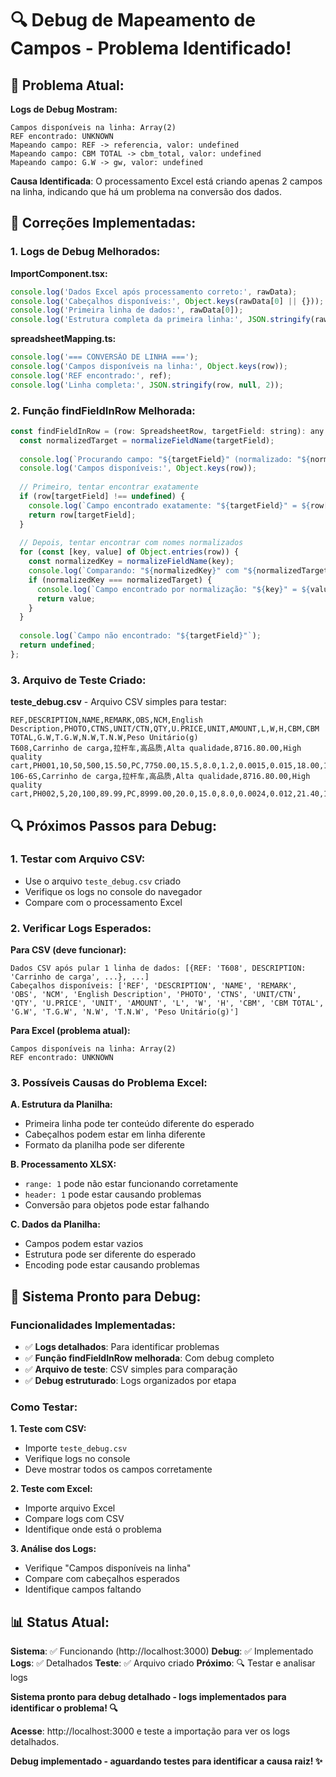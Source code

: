 # 🔍 Debug de Mapeamento de Campos - Problema Identificado!

## 🚨 Problema Atual:

**Logs de Debug Mostram:**
```
Campos disponíveis na linha: Array(2)
REF encontrado: UNKNOWN
Mapeando campo: REF -> referencia, valor: undefined
Mapeando campo: CBM TOTAL -> cbm_total, valor: undefined
Mapeando campo: G.W -> gw, valor: undefined
```

**Causa Identificada**: O processamento Excel está criando apenas 2 campos na linha, indicando que há um problema na conversão dos dados.

## 🔧 Correções Implementadas:

### **1. Logs de Debug Melhorados:**

**ImportComponent.tsx:**
```javascript
console.log('Dados Excel após processamento correto:', rawData);
console.log('Cabeçalhos disponíveis:', Object.keys(rawData[0] || {}));
console.log('Primeira linha de dados:', rawData[0]);
console.log('Estrutura completa da primeira linha:', JSON.stringify(rawData[0], null, 2));
```

**spreadsheetMapping.ts:**
```javascript
console.log('=== CONVERSÃO DE LINHA ===');
console.log('Campos disponíveis na linha:', Object.keys(row));
console.log('REF encontrado:', ref);
console.log('Linha completa:', JSON.stringify(row, null, 2));
```

### **2. Função findFieldInRow Melhorada:**

```javascript
const findFieldInRow = (row: SpreadsheetRow, targetField: string): any => {
  const normalizedTarget = normalizeFieldName(targetField);
  
  console.log(`Procurando campo: "${targetField}" (normalizado: "${normalizedTarget}")`);
  console.log('Campos disponíveis:', Object.keys(row));
  
  // Primeiro, tentar encontrar exatamente
  if (row[targetField] !== undefined) {
    console.log(`Campo encontrado exatamente: "${targetField}" = ${row[targetField]}`);
    return row[targetField];
  }
  
  // Depois, tentar encontrar com nomes normalizados
  for (const [key, value] of Object.entries(row)) {
    const normalizedKey = normalizeFieldName(key);
    console.log(`Comparando: "${normalizedKey}" com "${normalizedTarget}"`);
    if (normalizedKey === normalizedTarget) {
      console.log(`Campo encontrado por normalização: "${key}" = ${value}`);
      return value;
    }
  }
  
  console.log(`Campo não encontrado: "${targetField}"`);
  return undefined;
};
```

### **3. Arquivo de Teste Criado:**

**teste_debug.csv** - Arquivo CSV simples para testar:
```csv
REF,DESCRIPTION,NAME,REMARK,OBS,NCM,English Description,PHOTO,CTNS,UNIT/CTN,QTY,U.PRICE,UNIT,AMOUNT,L,W,H,CBM,CBM TOTAL,G.W,T.G.W,N.W,T.N.W,Peso Unitário(g)
T608,Carrinho de carga,拉杆车,高品质,Alta qualidade,8716.80.00,High quality cart,PH001,10,50,500,15.50,PC,7750.00,15.5,8.0,1.2,0.0015,0.015,18.00,1512.00,17.40,1461.60,25
106-6S,Carrinho de carga,拉杆车,高品质,Alta qualidade,8716.80.00,High quality cart,PH002,5,20,100,89.99,PC,8999.00,20.0,15.0,8.0,0.0024,0.012,21.40,1797.60,20.40,1713.60,180
```

## 🔍 Próximos Passos para Debug:

### **1. Testar com Arquivo CSV:**
- Use o arquivo `teste_debug.csv` criado
- Verifique os logs no console do navegador
- Compare com o processamento Excel

### **2. Verificar Logs Esperados:**

**Para CSV (deve funcionar):**
```
Dados CSV após pular 1 linha de dados: [{REF: 'T608', DESCRIPTION: 'Carrinho de carga', ...}, ...]
Cabeçalhos disponíveis: ['REF', 'DESCRIPTION', 'NAME', 'REMARK', 'OBS', 'NCM', 'English Description', 'PHOTO', 'CTNS', 'UNIT/CTN', 'QTY', 'U.PRICE', 'UNIT', 'AMOUNT', 'L', 'W', 'H', 'CBM', 'CBM TOTAL', 'G.W', 'T.G.W', 'N.W', 'T.N.W', 'Peso Unitário(g)']
```

**Para Excel (problema atual):**
```
Campos disponíveis na linha: Array(2)
REF encontrado: UNKNOWN
```

### **3. Possíveis Causas do Problema Excel:**

**A. Estrutura da Planilha:**
- Primeira linha pode ter conteúdo diferente do esperado
- Cabeçalhos podem estar em linha diferente
- Formato da planilha pode ser diferente

**B. Processamento XLSX:**
- `range: 1` pode não estar funcionando corretamente
- `header: 1` pode estar causando problemas
- Conversão para objetos pode estar falhando

**C. Dados da Planilha:**
- Campos podem estar vazios
- Estrutura pode ser diferente do esperado
- Encoding pode estar causando problemas

## 🚀 Sistema Pronto para Debug:

### **Funcionalidades Implementadas:**
- ✅ **Logs detalhados**: Para identificar problemas
- ✅ **Função findFieldInRow melhorada**: Com debug completo
- ✅ **Arquivo de teste**: CSV simples para comparação
- ✅ **Debug estruturado**: Logs organizados por etapa

### **Como Testar:**

**1. Teste com CSV:**
- Importe `teste_debug.csv`
- Verifique logs no console
- Deve mostrar todos os campos corretamente

**2. Teste com Excel:**
- Importe arquivo Excel
- Compare logs com CSV
- Identifique onde está o problema

**3. Análise dos Logs:**
- Verifique "Campos disponíveis na linha"
- Compare com cabeçalhos esperados
- Identifique campos faltando

## 📊 Status Atual:

**Sistema**: ✅ Funcionando (http://localhost:3000)
**Debug**: ✅ Implementado
**Logs**: ✅ Detalhados
**Teste**: ✅ Arquivo criado
**Próximo**: 🔍 Testar e analisar logs

**Sistema pronto para debug detalhado - logs implementados para identificar o problema! 🔍**

**Acesse**: http://localhost:3000 e teste a importação para ver os logs detalhados.

**Debug implementado - aguardando testes para identificar a causa raiz! ✨**










